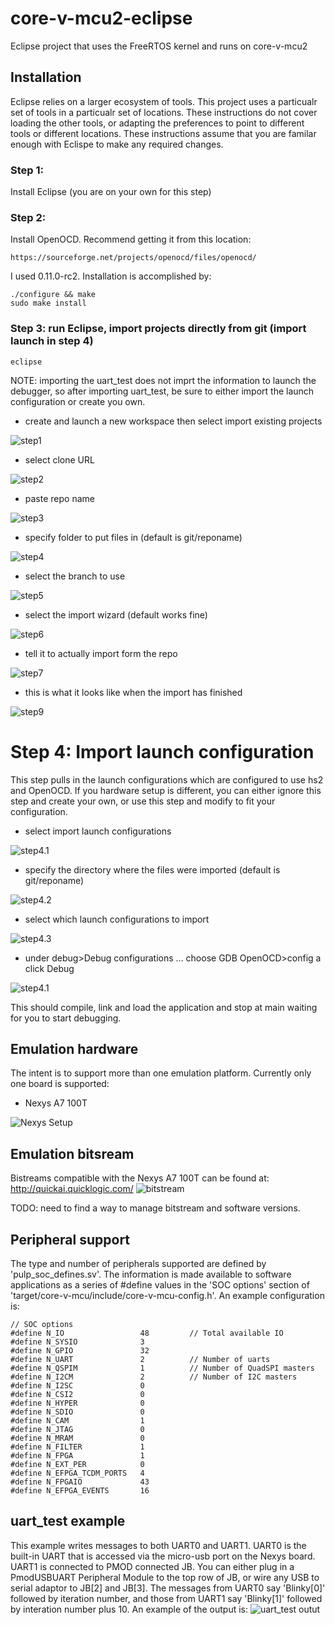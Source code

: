# core-v-mcu2-eclipse
Eclipse project that uses the FreeRTOS kernel and runs on core-v-mcu2
## Installation
Eclipse relies on a larger ecosystem of tools.  This project uses a particualr set of tools in a particualr set of locations.  These instructions do not cover loading the other tools, or adapting the preferences to point to different tools or different locations.  These instructions assume that you are familar enough with Eclispe to make any required changes.
### Step 1: 
Install Eclipse (you are on your own for this step)

### Step 2:
Install OpenOCD.  Recommend getting it from this location:
~~~
https://sourceforge.net/projects/openocd/files/openocd/
~~~
I used 0.11.0-rc2.
Installation is accomplished by:
~~~
./configure && make
sudo make install
~~~


### Step 3: run Eclipse, import projects directly from git (import launch in step 4)
~~~
eclipse
~~~
NOTE: importing the uart_test does not imprt the information to launch the debugger, so after importing uart_test, be sure to either import the launch configuration or create you own.
- create and launch a new workspace then select import existing projects

![step1](./docs/images/ImportFromGit-1.png)
- select clone URL

![step2](./docs/images/ImportFromGit-2-CloneURL.png)
- paste repo name

![step3](./docs/images/ImportFromGit-3-URL.png)

- specify folder to put files in (default is git/reponame)

![step4](./docs/images/ImportFromGit-4-LocalDest.png)

- select the branch to use

![step5](./docs/images/ImportFromGit-5-Branch.png)

- select the import wizard (default works fine)

![step6](./docs/images/ImportFromGit-6-ImportWizard.png)

- tell it to actually import form the repo

![step7](./docs/images/ImportFromGit-7-Import.png)

- this is what it looks like when the import has finished

![step9](./docs/images/ImportFromGit-8-ImportDone.png)

# Step 4: Import launch configuration
This step pulls in the launch configurations which are configured to use hs2 and OpenOCD.
If you hardware setup is different, you can either ignore this step and create your own, or use this step and modify to fit your configuration.

- select import launch configurations

![step4.1](./docs/images/ImportLaunch-1.png)

- specify the directory where the files were imported (default is git/reponame)

![step4.2](./docs/images/ImportLaunch-2-Directory.png)

- select which launch configurations to import

![step4.3](./docs/images/ImportLaunch-3-Configs.png)

- under debug>Debug configurations ... choose GDB OpenOCD>config a click Debug

![step4.1](./docs/images/ImportLaunch-4-Debug.png)

This should compile, link and load the application and stop at main waiting for you to start debugging.


## Emulation hardware
The intent is to support more than one emulation platform.
Currently only one board is supported:

* Nexys A7 100T

![Nexys Setup](./docs/images/nexys-setup.png)

## Emulation bitsream
Bistreams compatible with the Nexys A7 100T can be found at:
http://quickai.quicklogic.com/
![bitstream](./docs/images/bit-stream-url.png)

TODO: need to find a way to manage bitstream and software versions.

## Peripheral support
The type and number of peripherals supported are defined by 'pulp_soc_defines.sv'.
The information is made available to software applications as a series of #define values in the 'SOC options' section of 'target/core-v-mcu/include/core-v-mcu-config.h'.
An example configuration is:
~~~
// SOC options
#define N_IO                 48         // Total available IO
#define N_SYSIO              3
#define N_GPIO               32
#define N_UART               2          // Number of uarts
#define N_QSPIM              1          // Number of QuadSPI masters
#define N_I2CM               2          // Number of I2C masters
#define N_I2SC               0
#define N_CSI2               0
#define N_HYPER              0
#define N_SDIO               0
#define N_CAM                1
#define N_JTAG               0
#define N_MRAM               0
#define N_FILTER             1
#define N_FPGA               1
#define N_EXT_PER            0
#define N_EFPGA_TCDM_PORTS   4
#define N_FPGAIO             43
#define N_EFPGA_EVENTS       16
~~~

## uart_test example
This example writes messages to both UART0 and UART1.  UART0 is the built-in UART that is accessed via the micro-usb port on the Nexys board.  UART1 is connected to PMOD connected JB.  You can either plug in a PmodUSBUART Peripheral Module to the top row of JB, or wire any USB to serial adaptor to JB[2] and JB[3].
The messages from UART0 say 'Blinky[0]' followed by iteration number, and those from UART1 say 'Blinky[1]' followed by interation number plus 10.  An example of the output is:
![uart_test outut](./docs/images/dual-uart-screen.jpg)
